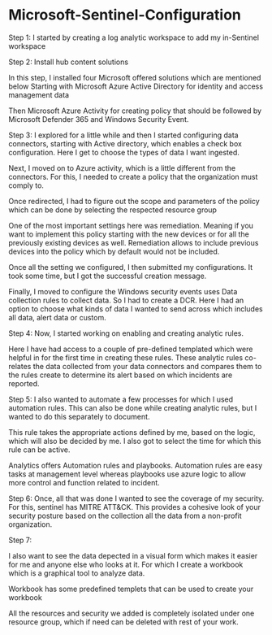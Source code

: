 # Microsoft-Sentinel-Configuration


Step 1: I started by creating a log analytic workspace to add my in-Sentinel workspace 

Step 2: Install hub content solutions 
 
In this step, I installed four Microsoft offered solutions which are mentioned below
Starting with Microsoft Azure Active Directory for identity and access management data 

Then Microsoft Azure Activity for creating policy that should be followed by Microsoft Defender 365 and Windows Security Event. 

Step 3: I explored for a little while and then I started configuring data connectors, starting with Active directory, which enables a check box configuration. Here I get to choose the types of data I want ingested.

Next, I moved on to Azure activity, which is a little different from the connectors. For this, I needed to create a policy that the organization must comply to. 

Once redirected, I had to figure out the scope and parameters of the policy which can be done by selecting the respected resource group

One of the most important settings here was remediation. Meaning if you want to implement this policy starting with the new devices or for all the previously existing devices as well. Remediation allows to include previous devices into the policy which by default would not be included. 
 
Once all the setting we configured, I then submitted my configurations. It took some time, but I got the successful creation message. 

Finally, I moved to configure the Windows security events uses Data collection rules to collect data. So I had to create a DCR. Here I had an option to choose what kinds of data I wanted to send across which includes all data, alert data or custom.

Step 4: Now, I started working on enabling and creating analytic rules. 

Here I have had access to a couple of pre-defined templated which were helpful in for the first time in creating these rules. These analytic rules co-relates the data collected from your data connectors and compares them to the rules create to determine its alert based on which incidents are reported. 

Step 5: I also wanted to automate a few processes for which I used automation rules. This can also be done while creating analytic rules, but I wanted to do this separately to document. 

This rule takes the appropriate actions defined by me, based on the logic, which will also be decided by me. I also got to select the time for which this rule can be active. 

Analytics offers Automation rules and playbooks. Automation rules are easy tasks at management level whereas playbooks use azure logic to allow more control and function related to incident. 

Step 6: Once, all that was done I wanted to see the coverage of my security. For this, sentinel has MITRE ATT&CK. This provides a cohesive look of your security posture based on the collection all the data from a non-profit organization. 

Step 7: 

I also want to see the data depected in a visual form which makes it easier for me and anyone else who looks at it. For which I create a workbook which is a graphical tool to analyze data. 

Workbook has some predefined templets that can be used to create your workbook


All the resources and security we added is completely isolated under one resource group, which if need can be deleted with rest of your work. 
